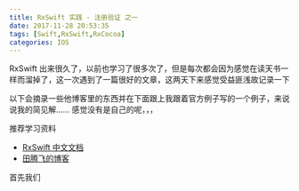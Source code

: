```yaml
---
title: RxSwift 实践 - 注册验证 之一
date: 2017-11-28 20:53:35
tags: [Swift,RxSwift,RxCocoa]
categories: IOS
---
```

RxSwift 出来很久了，以前也学习了很多次了，但是每次都会因为感觉在读天书一样而溜掉了，这一次遇到了一篇很好的文章，这两天下来感觉受益匪浅故记录一下

以下会摘录一些他博客里的东西并在下面跟上我跟着官方例子写的一个例子，来说说我的简见解……   感觉没有是自己的呢，，，

推荐学习资料
  * [RxSwift 中文文档](https://beeth0ven.github.io/RxSwift-Chinese-Documentation)
  * [田腾飞的博客](http://www.codertian.com/)

首先我们
